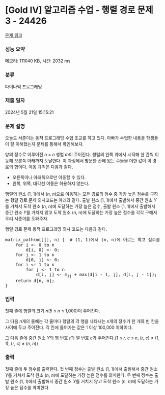 # [Gold IV] 알고리즘 수업 - 행렬 경로 문제 3 - 24426 

[문제 링크](https://www.acmicpc.net/problem/24426) 

### 성능 요약

메모리: 111040 KB, 시간: 2032 ms

### 분류

다이나믹 프로그래밍

### 제출 일자

2024년 5월 21일 15:15:21

### 문제 설명

<p>오늘도 서준이는 동적 프로그래밍 수업 조교를 하고 있다. 아빠가 수업한 내용을 학생들이 잘 이해했는지 문제를 통해서 확인해보자.</p>

<p>양의 정수로 이루어진 <em>n</em> × <em>n</em> 행렬 <em>m</em>이 주어진다. 행렬의 왼쪽 위에서 시작해 한 칸씩 이동해 오른쪽 아래까지 도달한다. 이 과정에서 방문한 칸에 있는 수들을 더한 값이 이 경로의 합이다. 이동 규칙은 다음과 같다.</p>

<ul>
	<li>오른쪽이나 아래쪽으로만 이동할 수 있다.</li>
	<li>왼쪽, 위쪽, 대각선 이동은 허용하지 않는다.</li>
</ul>

<p>행렬의 원소 (1, 1)에서 (<em>n</em>, <em>n</em>)으로 이동하는 모든 경로의 점수 중 가장 높은 점수를 구하는 행렬 경로 문제 의사코드는 아래와 같다. 출발 원소 (1, 1)에서 출발해서 중간 원소 <em>Y</em>를 거쳐서 도착 원소 (<em>n</em>, <em>n</em>)에 도달하는 가장 높은 점수, 출발 원소 (1, 1)에서 출발해서 중간 원소 <em>Y</em>를 거치지 않고 도착 원소 (<em>n</em>, <em>n</em>)에 도달하는 가장 높은 점수를 각각 구해서 우리 서준이를 도와주자.</p>

<p>행렬 경로 문제 동적 프로그래밍 의사 코드는 다음과 같다.</p>

<pre>matrix_path(m[][], n) {  # (1, 1)에서 (n, n)에 이르는 최고 점수를 구한다.
    for i <- 0 to n
        d[i, 0] <- 0;
    for j <- 1 to n
        d[0, j] <- 0;
    for i <- 1 to n
        for j <- 1 to n
            d[i, j] <- m<sub>ij</sub> + max(d[i - 1, j], d[i, j - 1]);
    return d[n, n];
}</pre>

### 입력 

 <p>첫째 줄에 행렬의 크기 <i>n</i>(5 ≤ <em>n</em> ≤ 1,000)이 주어진다.</p>

<p>그 다음 <em>n</em>개의 줄에는 각 줄마다 행렬의 각 행을 나타내는 <em>n</em>개의 정수가 한 개의 빈 칸을 사이에 두고 주어진다. 각 칸에 들어가는 값은 1 이상 100,000 이하이다.</p>

<p>그 다음 줄에 중간 원소 <em>Y</em>의 행 번호 <em>r</em>과 열 번호 <em>c</em>가 주어진다.(1 ≤ <em>r, c</em> ≤ <em>n</em>, (<em>r</em>, <em>c</em>) ≠ (1, 1), (<em>r</em>, <em>c</em>) ≠ (<em>n</em>, <em>n</em>))</p>

### 출력 

 <p>첫째 줄에 두 정수를 출력한다. 첫 번째 정수는 출발 원소 (1, 1)에서 출발해서 중간 원소 <em>Y</em>를 거쳐서 도착 원소 (<em>n</em>, <em>n</em>)에 도달하는 가장 높은 점수를 의미한다. 두 번째 정수는 출발 원소 (1, 1)에서 출발해서 중간 원소 <em>Y</em>를 거치지 않고 도착 원소 (<em>n</em>, <em>n</em>)에 도달하는 가장 높은 점수를 의미한다.</p>

